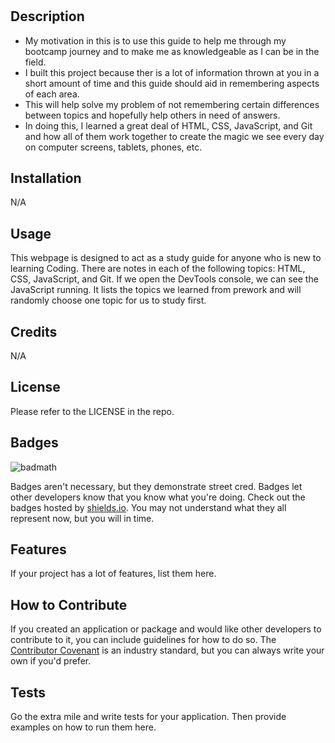 # <Prework Study Guide Webpage>

## Description


- My motivation in this is to use this guide to help me through my bootcamp journey and to make me as knowledgeable as I can be in the field.
- I built this project because ther is a lot of information thrown at you in a short amount of time and this guide should aid in remembering aspects of each area.
- This will help solve my problem of not remembering certain differences between topics and hopefully help others in need of answers.
- In doing this, I learned a great deal of HTML, CSS, JavaScript, and Git and how all of them work together to create the magic we see every day on computer screens, tablets, phones, etc. 


## Installation

N/A

## Usage

This webpage is designed to act as a study guide for anyone who is new to learning Coding. There are notes in each of the following topics: HTML, CSS, JavaScript, and Git. If we open the DevTools console, we can see the JavaScript running. It lists the topics we learned from prework and will randomly choose one topic for us to study first.


## Credits

N/A

## License

Please refer to the LICENSE in the repo.

## Badges

![badmath](https://img.shields.io/github/languages/top/nielsenjared/badmath)

Badges aren't necessary, but they demonstrate street cred. Badges let other developers know that you know what you're doing. Check out the badges hosted by [shields.io](https://shields.io/). You may not understand what they all represent now, but you will in time.

## Features

If your project has a lot of features, list them here.

## How to Contribute

If you created an application or package and would like other developers to contribute to it, you can include guidelines for how to do so. The [Contributor Covenant](https://www.contributor-covenant.org/) is an industry standard, but you can always write your own if you'd prefer.

## Tests

Go the extra mile and write tests for your application. Then provide examples on how to run them here.
